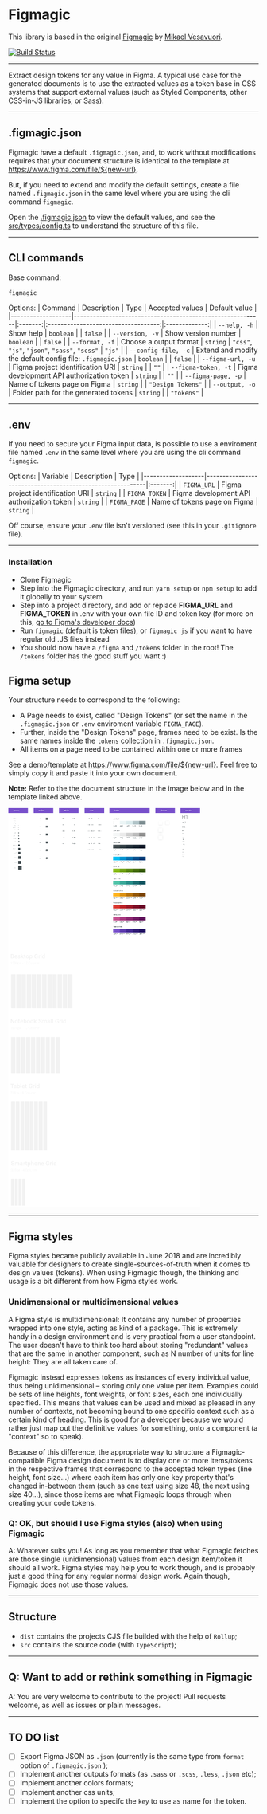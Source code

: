# Figmagic

This library is based in the original [Figmagic](https://github.com/mikaelvesavuori/figmagic) by [Mikael Vesavuori](https://github.com/mikaelvesavuori).

[![Build Status](https://travis-ci.org/andredovale/figmagic.svg?branch=feature/docs)](https://travis-ci.org/andredovale/figmagic)

---

Extract design tokens for any value in Figma. A typical use case for the generated documents is to use the extracted values as a token base in CSS systems that support external values (such as Styled Components, other CSS-in-JS libraries, or Sass).

---

## .figmagic.json

Figmagic have a default `.figmagic.json`, and, to work without modifications requires that your document structure is identical to the template at <https://www.figma.com/file/${new-url}>.

But, if you need to extend and modify the default settings, create a file named `.figmagic.json` in the same level where you are using the cli command `figmagic`.

Open the [.figmagic.json](.figmagic.json) to view the default values, and see the [src/types/config.ts](src/types/config.ts) to understand the structure of this file.

---

## CLI commands

Base command:

```(cli)
figmagic
```

Options:
| Command | Description | Type | Accepted values | Default value |
|-------------------|-----------------------------------------------------------|:-------:|:-----------------------------------:|:-------------:|
| `--help, -h` | Show help | `boolean` | | `false` |
| `--version, -v` | Show version number | `boolean` | | `false` |
| `--format, -f` | Choose a output format | `string` | `"css"`, `"js"`, `"json"`, `"sass"`, `"scss"` | `"js"` |
| `--config-file, -c` | Extend and modify the default config file: `.figmagic.json` | `boolean` | | `false` |
| `--figma-url, -u` | Figma project identification URI | `string` | | `""` |
| `--figma-token, -t` | Figma development API authorization token | `string` | | `""` |
| `--figma-page, -p` | Name of tokens page on Figma | `string` | | `"Design Tokens"` |
| `--output, -o` | Folder path for the generated tokens | `string` | | `"tokens"` |

---

## .env

If you need to secure your Figma input data, is possible to use a enviroment file named `.env` in the same level where you are using the cli command `figmagic`.

Options:
| Variable | Description | Type |
|-------------------|-----------------------------------------------------------|:-------:|
| `FIGMA_URL` | Figma project identification URI | `string` |
| `FIGMA_TOKEN` | Figma development API authorization token | `string` |
| `FIGMA_PAGE` | Name of tokens page on Figma | `string` |

Off course, ensure your `.env` file isn't versioned (see this in your `.gitignore` file).

---

### Installation

- Clone Figmagic
- Step into the Figmagic directory, and run `yarn setup` or `npm setup` to add it globally to your system
- Step into a project directory, and add or replace **FIGMA_URL** and **FIGMA_TOKEN** in .env with your own file ID and token key (for more on this, [go to Figma's developer docs](https://www.figma.com/developers/docs))
- Run `figmagic` (default is token files), or `figmagic js` if you want to have regular old .JS files instead
- You should now have a `/figma` and `/tokens` folder in the root! The `/tokens` folder has the good stuff you want :)

## Figma setup

Your structure needs to correspond to the following:

- A Page needs to exist, called "Design Tokens" (or set the name in the `.figmagic.json` or `.env` enviroment variable `FIGMA_PAGE`).
- Further, inside the "Design Tokens" page, frames need to be exist. Is the same names inside the `tokens` collection in `.figmagic.json`.
- All items on a page need to be contained within one or more frames

See a demo/template at <https://www.figma.com/file/${new-url}>. Feel free to simply copy it and paste it into your own document.

**Note:** Refer to the the document structure in the image below and in the template linked above.

![Figma Document Structure](project-structure.png)

---

## Figma styles

Figma styles became publicly available in June 2018 and are incredibly valuable for designers to create single-sources-of-truth when it comes to design values (tokens). When using Figmagic though, the thinking and usage is a bit different from how Figma styles work.

### Unidimensional or multidimensional values

A Figma style is multidimensional: It contains any number of properties wrapped into one style, acting as kind of a package. This is extremely handy in a design environment and is very practical from a user standpoint. The user doesn't have to think too hard about storing "redundant" values that are the same in another component, such as N number of units for line height: They are all taken care of.

Figmagic instead expresses tokens as instances of every individual value, thus being unidimensional – storing only one value per item. Examples could be sets of line heights, font weights, or font sizes, each one individually specified. This means that values can be used and mixed as pleased in any number of contexts, not becoming bound to one specific context such as a certain kind of heading. This is good for a developer because we would rather just map out the definitive values for something, onto a component (a "context" so to speak).

Because of this difference, the appropriate way to structure a Figmagic-compatible Figma design document is to display one or more items/tokens in the respective frames that correspond to the accepted token types (line height, font size...) where each item has only one key property that's changed in-between them (such as one text using size 48, the next using size 40...), since those items are what Figmagic loops through when creating your code tokens.

### Q: OK, but should I use Figma styles (also) when using Figmagic

A: Whatever suits you! As long as you remember that what Figmagic fetches are those single (unidimensional) values from each design item/token it should all work. Figma styles may help you to work though, and is probably just a good thing for any regular normal design work. Again though, Figmagic does not use those values.

---

## Structure

- `dist` contains the projects CJS file builded with the help of `Rollup`;
- `src` contains the source code (with `TypeScript`);

---

## Q: Want to add or rethink something in Figmagic

A: You are very welcome to contribute to the project! Pull requests welcome, as well as issues or plain messages.

---

## TO DO list

- [ ] Export Figma JSON as `.json` (currently is the same type from `format` option of `.figmagic.json` );
- [ ] Implement another outputs formats (as `.sass` or `.scss`, `.less`, `.json` etc);
- [ ] Implement another colors formats;
- [ ] Implement another css units;
- [ ] Implement the option to specifc the `key` to use as name for the token.
